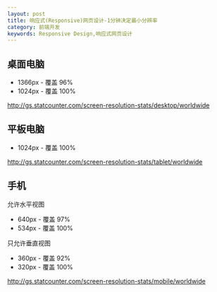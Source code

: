 ```yaml
---
layout: post
title: 响应式(Responsive)网页设计-1分钟决定最小分辨率
category: 前端开发
keywords: Responsive Design,响应式网页设计
---
```


## 桌面电脑

* 1366px - 覆盖 96%
* 1024px - 覆盖 100%

http://gs.statcounter.com/screen-resolution-stats/desktop/worldwide

## 平板电脑

* 1024px - 覆盖 100%

http://gs.statcounter.com/screen-resolution-stats/tablet/worldwide

## 手机

允许水平视图
* 640px - 覆盖 97%
* 534px - 覆盖 100%

只允许垂直视图
* 360px - 覆盖 92%
* 320px - 覆盖 100%

http://gs.statcounter.com/screen-resolution-stats/mobile/worldwide
